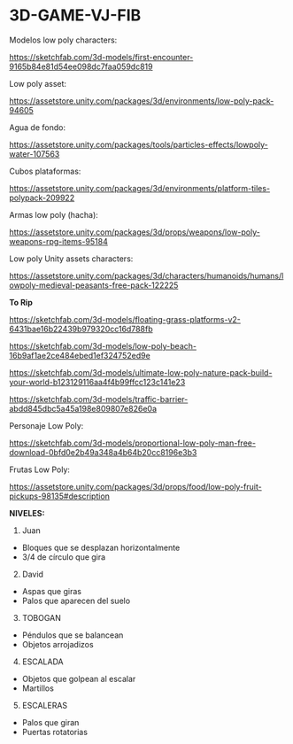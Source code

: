 # 3D-GAME-VJ-FIB

Modelos low poly characters:

https://sketchfab.com/3d-models/first-encounter-9165b84e81d54ee098dc7faa059dc819

Low poly asset:

https://assetstore.unity.com/packages/3d/environments/low-poly-pack-94605

Agua de fondo:

https://assetstore.unity.com/packages/tools/particles-effects/lowpoly-water-107563

Cubos plataformas:

https://assetstore.unity.com/packages/3d/environments/platform-tiles-polypack-209922

Armas low poly (hacha):

https://assetstore.unity.com/packages/3d/props/weapons/low-poly-weapons-rpg-items-95184

Low poly Unity assets characters:

https://assetstore.unity.com/packages/3d/characters/humanoids/humans/lowpoly-medieval-peasants-free-pack-122225

<b>To Rip</b>

https://sketchfab.com/3d-models/floating-grass-platforms-v2-6431bae16b22439b979320cc16d788fb

https://sketchfab.com/3d-models/low-poly-beach-16b9af1ae2ce484ebed1ef324752ed9e

https://sketchfab.com/3d-models/ultimate-low-poly-nature-pack-build-your-world-b123129116aa4f4b99ffcc123c141e23

https://sketchfab.com/3d-models/traffic-barrier-abdd845dbc5a45a198e809807e826e0a

Personaje Low Poly:

https://sketchfab.com/3d-models/proportional-low-poly-man-free-download-0bfd0e2b49a348a4b64b20cc8196e3b3

Frutas Low Poly:

https://assetstore.unity.com/packages/3d/props/food/low-poly-fruit-pickups-98135#description


<b>NIVELES:</b>

1. Juan
- Bloques que se desplazan horizontalmente
- 3/4 de círculo que gira

2. David
- Aspas que giras
- Palos que aparecen del suelo

3. TOBOGAN
- Péndulos que se balancean
- Objetos arrojadizos

4. ESCALADA
- Objetos que golpean al escalar
- Martillos

5. ESCALERAS
- Palos que giran
- Puertas rotatorias


  
